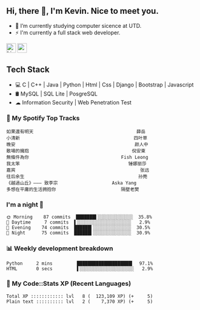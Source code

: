 ## Hi, there 👋, I'm Kevin. Nice to meet you.

- 🌱 I’m currently studying computer sicence at UTD.
- ⚡ I'm currently a full stack web developer.

<a href="https://www.linkedin.com/in/kevin12686/"><img alt="LinkedIn" src="https://img.shields.io/badge/linkedin%20-%230077B5.svg?&style=for-the-badge&logo=linkedin&logoColor=white" height=25></a>
<a href="https://www.instagram.com/kevin12686/"><img src="https://img.shields.io/badge/instagram-3f729b?&style=for-the-badge&logo=instagram&logoColor=white" height=25></a>

## Tech Stack

* 💻 C | C++ | Java | Python | Html | Css | Django | Bootstrap | Javascript
* 🛢️ MySQL | SQL Lite | PosgreSQL
* ☁ Information Security | Web Penetration Test

### 🎵 My Spotify Top Tracks

<!-- spotify start -->

```text
如果還有明天                                      薛岳
小清新                                          四叶草
晚安                                            颜人中
散場的擁抱                                      倪安東
無條件為你                                  Fish Leong
我太笨                                        锤娜丽莎
嘉宾                                              张远
往后余生                                          孙莞
《越過山丘》——— 致李宗                    Aska Yang
多想在平庸的生活拥抱你                        隔壁老樊
```

<!-- spotify end -->

### I'm a night 🦉

<!-- early_bird start -->

```text
🌞 Morning    87 commits  ███████▌░░░░░░░░░░░░░  35.8%
🌆 Daytime     7 commits  ▌░░░░░░░░░░░░░░░░░░░░   2.9%
🌃 Evening    74 commits  ██████▍░░░░░░░░░░░░░░  30.5%
🌙 Night      75 commits  ██████▍░░░░░░░░░░░░░░  30.9%
```

<!-- early_bird end -->

### 📊 Weekly development breakdown

<!-- code_time start -->

```text
Python     2 mins         ████████████████████▍  97.1%
HTML       0 secs         ▌░░░░░░░░░░░░░░░░░░░░   2.9%
```

<!-- code_time end -->

### 🧰 My Code::Stats XP (Recent Languages)

<!-- codestats start -->

```text
Total XP :::::::::::: lvl   8 (  123,109 XP) (+     5)
Plain text :::::::::: lvl   2 (    7,370 XP) (+     5)
```

<!-- codestats end -->
